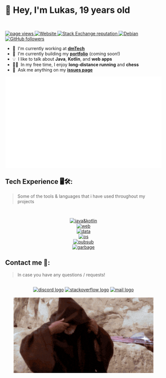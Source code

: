 # 👋 Hey, I'm Lukas, **19** years old

</br>

<p align="left">
  <a href="https://github.com/Waischbrot/Waischbrot">
    <img src="https://komarev.com/ghpvc/?username=waischbrot" alt="page views" />
  </a>
  <a href="https://waischbrot.net">
    <img alt="Website" src="https://img.shields.io/badge/website-down-red">
  </a>
  <a href="https://stackoverflow.com/users/27356488">
    <img alt="Stack Exchange reputation" src="https://img.shields.io/stackexchange/stackoverflow/r/27356488?color=orange&label=reputation&logo=stackoverflow">
  </a>
  <a href="https://www.debian.org/">
    <img alt="Debian" src="https://img.shields.io/badge/System-Debian-informational?style=flat&logo=debian&color=FCC624">
  </a>
  <a href="https://github.com/Waischbrot">
    <img alt="GitHub followers" src="https://img.shields.io/github/followers/Waischbrot?style=flat&logo=github">
  </a>
</p>

- 💼 &nbsp;I'm currently working at **[dmTech]**
- 🌱 &nbsp;I'm currently building my **[portfolio]** (coming soon!)
- 💡 &nbsp;I like to talk about **Java**, **Kotlin**, and **web apps**
- 🏃‍♂️ &nbsp;In my free time, I enjoy **long-distance running** and **chess**
- 📯 &nbsp;Ask me anything on my **[issues page]**

<a href="#waischbrot-title">
  <img src="https://raw.githubusercontent.com/Waischbrot/github-stats-transparent/output/generated/overview.svg" alt="waischbrot" align="center"/>
</a>

</br>

## Tech Experience 🖥️🛠:
> Some of the tools & languages that i have used throughout my projects

</br>
  
<!-- For more icons please follow  https://github.com/MikeCodesDotNET/ColoredBadges -->
<a href="https://waischbrot.net">
  <p align="center">
    <img src="https://skillicons.dev/icons?i=idea,java,kotlin,maven,gradle,spring,hibernate" alt="java&kotlin">
    </br>
    <img src="https://skillicons.dev/icons?i=vscode,html,css,js,ts,bun" alt="web">
    </br>
    <img src="https://skillicons.dev/icons?i=mysql,sqlite,mongodb,postgres" alt="data">
    </br>
    <img src="https://skillicons.dev/icons?i=linux,windows,bash" alt="os">
    </br>
    <img src="https://skillicons.dev/icons?i=redis,kafka" alt="pubsub">
  </br>
    <img src="https://skillicons.dev/icons?i=python" alt="garbage">
  </p>
</a>

## Contact me 🍔:
> In case you have any questions / requests!

<p align="center">
  </br>
  <a href="https://discord.gg/mDfs2Db5TP" target="_blank" rel="noopener noreferrer"> <img src="https://img.shields.io/static/v1?message=Discord&logo=discord&label=&color=7289DA&logoColor=white&labelColor=&style=for-the-badge" height="40" alt="discord logo"  /></a>
  <a href="https://stackoverflow.com/users/27356488/waischbrot" target="_blank" rel="noopener noreferrer"> <img src="https://img.shields.io/static/v1?message=Stackoverflow&logo=stackoverflow&label=&color=FE7A16&logoColor=white&labelColor=&style=for-the-badge" height="40" alt="stackoverflow logo"  /></a>
  <a href="mailto:lukas.bollhoefer@gmx.de" target="_blank" rel="noopener noreferrer"> <img src="https://img.shields.io/static/v1?message=lukas.bollhoefer@gmx.de&logo=maildotru&label=&color=4CAF50&logoColor=white&labelColor=&style=for-the-badge" height="40" alt="mail logo"  /></a>
  </br>
  </br>
  <img width="450" alt="GIF" src="https://github.com/Waischbrot/Waischbrot/blob/main/assets/contact_me.gif">
</p>

[dmTech]: https://www.dm-jobs.com/dmTECH/?locale=de_DE "dmTech"
[portfolio]: https://waischbrot.net "My Portfolio"
[issues page]: https://github.com/Waischbrot/Waischbrot/issues "Waischbrot/issues"
